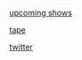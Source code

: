 [upcoming shows](shows)

[tape](https://youtu.be/h-0iLaazOak)

[twitter](https://twitter.com/diyacomedy)
